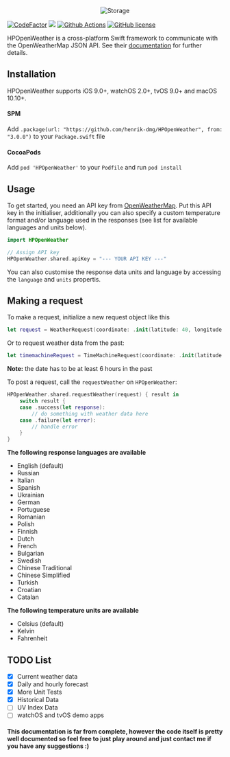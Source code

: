 <p align="center">
    <img src="https://imgur.com/download/EQ5Zj06" alt="Storage" />
</p>

<a href="https://www.codefactor.io/repository/github/henrik-dmg/hpopenweather"><img src="https://www.codefactor.io/repository/github/henrik-dmg/hpopenweather/badge" alt="CodeFactor" /></a>
<a href="https://img.shields.io/badge/Swift-5.0-orange"><img src="https://img.shields.io/badge/Swift-5.0-orange.svg"/></a>
<a href="https://github.com/henrik-dmg/HPOpenWeather/blob/master/.github/workflows/swift.yml"><img src="https://github.com/henrik-dmg/HPOpenWeather/workflows/Swift/badge.svg" alt="Github Actions"/></a>
[![GitHub license](https://img.shields.io/github/license/henrik-dmg/HPOpenWeather)](https://github.com/henrik-dmg/HPOpenWeather/blob/master/LICENSE.md)

HPOpenWeather is a cross-platform Swift framework to communicate with the OpenWeatherMap JSON API. See their [documentation](https://openweathermap.org/api) for further details.
## Installation

HPOpenWeather supports iOS 9.0+, watchOS 2.0+, tvOS 9.0+ and macOS 10.10+.

#### SPM

Add `.package(url: "https://github.com/henrik-dmg/HPOpenWeather", from: "3.0.0")` to your `Package.swift` file

#### CocoaPods

Add `pod 'HPOpenWeather'` to your `Podfile` and run `pod install`

## Usage

To get started, you need an API key from [OpenWeatherMap](https://openweathermap.org). Put this API key in the initialiser, additionally you can also specify a custom temperature format and/or language used in the responses (see list for available languages and units below).
```swift
import HPOpenWeather

// Assign API key
HPOpenWeather.shared.apiKey = "--- YOUR API KEY ---"
```
You can also customise the response data units and language by accessing the `language` and `units` propertis.

## Making  a request

To make a request, initialize a new request object like this

```swift
let request = WeatherRequest(coordinate: .init(latitude: 40, longitude: 30))
```

Or to request weather data from the past:

```swift
let timemachineRequest = TimeMachineRequest(coordinate: .init(latitude: 40, longitude: 30), date: someDate)
```

**Note:** the date has to be at least 6 hours in the past

To post a request, call the `requestWeather` on `HPOpenWeather`:

```swift
HPOpenWeather.shared.requestWeather(request) { result in
	switch result {
    case .success(let response):
    	// do something with weather data here
    case .failure(let error):
        // handle error
    }
}
```

**The following response languages are available**

- English (default)
- Russian
- Italian
- Spanish
- Ukrainian
- German
- Portuguese
- Romanian
- Polish
- Finnish
- Dutch
- French
- Bulgarian
- Swedish
- Chinese Traditional
- Chinese Simplified
- Turkish
- Croatian
- Catalan

**The following temperature units are available**

- Celsius (default)
- Kelvin
- Fahrenheit

## TODO List
- [x] Current weather data
- [x] Daily and hourly forecast
- [x] More Unit Tests
- [x] Historical Data
- [ ] UV Index Data
- [ ] watchOS and tvOS demo apps

#### This documentation is far from complete, however the code itself is pretty well documented so feel free to just play around and just contact me if you have any suggestions :)
